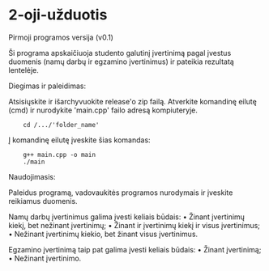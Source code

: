 # 2-oji-užduotis

Pirmoji programos versija (v0.1)

Ši programa apskaičiuoja studento galutinį įvertinimą pagal įvestus duomenis (namų darbų ir egzamino įvertinimus) ir pateikia rezultatą lentelėje.

Diegimas ir paleidimas:

   Atsisiųskite ir išarchyvuokite release'o zip failą.
   Atverkite komandinę eilutę (cmd) ir nurodykite 'main.cpp' failo adresą kompiuteryje.

        cd /.../'folder_name'

   Į komandinę eilutę įveskite šias komandas:

        g++ main.cpp -o main
        ./main
 
Naudojimasis:
 
  Paleidus programą, vadovaukitės programos nurodymais ir įveskite reikiamus duomenis.
  
Namų darbų įvertinimus galima įvesti keliais būdais:
      • Žinant įvertinimų kiekį, bet nežinant įvertinimų;
      • Žinant ir įvertinimų kiekį ir visus įvertinimus;
      • Nežinant įvertinimų kiekio, bet žinant visus įvertinimus.

Egzamino įvertinimą taip pat galima įvesti keliais būdais:
      • Žinant įvertinimą;
      • Nežinant įvertinimo.
